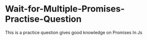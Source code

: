 # Wait-for-Multiple-Promises-Practise-Question
This is a practice question gives good knowledge on Promises In Js

